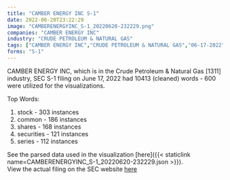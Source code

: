 ```yaml
---
title: "CAMBER ENERGY INC S-1"
date: 2022-06-20T23:22:29
image: "CAMBERENERGYINC_S-1_20220620-232229.png"
companies: "CAMBER ENERGY INC"
industry: "CRUDE PETROLEUM & NATURAL GAS"
tags: ["CAMBER ENERGY INC","CRUDE PETROLEUM & NATURAL GAS","06-17-2022","S-1"]
forms: "S-1"
---
```

CAMBER ENERGY INC, which is in the Crude Petroleum & Natural Gas [1311] industry, SEC S-1 filing on June 17, 2022 had 10413 (cleaned) words - 600 were utilized for the visualizations.

Top Words:
1. stock - 303 instances
2. common - 186 instances
3. shares - 168 instances
4. securities - 121 instances
5. series - 112 instances


See the parsed data used in the visualization [here]({{< staticlink name=CAMBERENERGYINC_S-1_20220620-232229.json >}}).  
View the actual filing on the SEC website [here](https://www.sec.gov/Archives/edgar/data/1309082/0001477932-22-004511.txt)